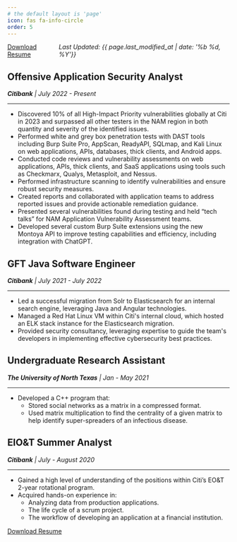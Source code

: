 ```yaml
---
# the default layout is 'page'
icon: fas fa-info-circle
order: 5
---
```


<div style="display: flex; justify-content: space-between;">
  <a href="/assets/files/AnthonyHanel_Resume.pdf">Download Resume</a>
  <i>Last Updated: {{ page.last_modified_at | date: '%b %d, %Y'}}</i>
</div>

## Offensive Application Security Analyst
_**Citibank** | July 2022 - Present_

-----------------------------------------
- Discovered 10% of all High-Impact Priority vulnerabilities globally at Citi in 2023 and surpassed all other testers in the NAM region in both quantity and severity of the identified issues.
- Performed white and grey box penetration tests with DAST tools including Burp Suite Pro, AppScan, ReadyAPI, SQLmap, and Kali Linux on web applications, APIs, databases, thick clients, and Android apps.
- Conducted code reviews and vulnerability assessments on web applications, APIs, thick clients, and SaaS applications using tools such as Checkmarx, Qualys, Metasploit, and Nessus.
- Performed infrastructure scanning to identify vulnerabilities and ensure robust security measures.
- Created reports and collaborated with application teams to address reported issues and provide actionable remediation guidance.
- Presented several vulnerabilities found during testing and held “tech talks” for NAM Application Vulnerability Assessment teams.
- Developed several custom Burp Suite extensions using the new Montoya API to improve testing capabilities and efficiency, including integration with ChatGPT.

## GFT Java Software Engineer
_**Citibank** | July 2021 - July 2022_

-----------------------------------------
- Led a successful migration from Solr to Elasticsearch for an internal search engine, leveraging Java and Angular technologies.
- Managed a Red Hat Linux VM within Citi's internal cloud, which hosted an ELK stack instance for the Elasticsearch migration.
- Provided security consultancy, leveraging expertise to guide the team's developers in implementing effective cybersecurity best practices.

## Undergraduate Research Assistant
_**The University of North Texas** | Jan - May 2021_

-----------------------------------------
- Developed a C++ program that:
  - Stored social networks as a matrix in a compressed format.
  - Used matrix multiplication to find the centrality of a given matrix to help identify super-spreaders of an infectious disease.

## EIO&T Summer Analyst
_**Citibank** | July - August 2020_

-----------------------------------------
- Gained a high level of understanding of the positions within Citi’s EO&T 2-year rotational program.
- Acquired hands-on experience in:
  - Analyzing data from production applications.
  - The life cycle of a scrum project.
  - The workflow of developing an application at a financial institution.

[Download Resume](/assets/files/AnthonyHanel_Resume.pdf)
